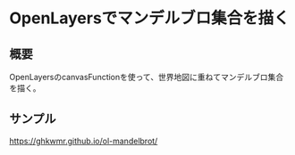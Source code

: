 # OpenLayersでマンデルブロ集合を描く

## 概要
OpenLayersのcanvasFunctionを使って、世界地図に重ねてマンデルブロ集合を描く。

## サンプル

https://ghkwmr.github.io/ol-mandelbrot/

